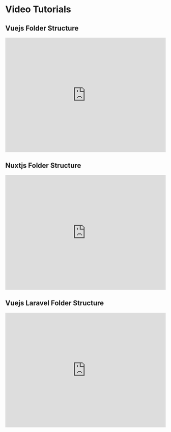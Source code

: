 # Video Tutorials

## Vuejs Folder Structure

<iframe width="100%" height="360" src="https://www.youtube.com/embed/_mODYgaUFeo?si=v2sfbyRHewa3lKkA" title="YouTube video player" frameborder="0" allow="accelerometer; autoplay; clipboard-write; encrypted-media; gyroscope; picture-in-picture; web-share" referrerpolicy="strict-origin-when-cross-origin" allowfullscreen></iframe>

## Nuxtjs Folder Structure

<iframe width="100%" height="360" src="https://www.youtube.com/embed/YLQjRudDNic?si=14fwLZgGS2ZBHt4R" title="YouTube video player" frameborder="0" allow="accelerometer; autoplay; clipboard-write; encrypted-media; gyroscope; picture-in-picture; web-share" referrerpolicy="strict-origin-when-cross-origin" allowfullscreen></iframe>

## Vuejs Laravel Folder Structure

<iframe width="100%" height="360" src="https://www.youtube.com/embed/B_TTEBkA73Q?si=1oCqyigdbCmkIS78" title="YouTube video player" frameborder="0" allow="accelerometer; autoplay; clipboard-write; encrypted-media; gyroscope; picture-in-picture; web-share" referrerpolicy="strict-origin-when-cross-origin" allowfullscreen ></iframe>